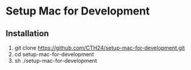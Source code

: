 # Setup Mac for Development

## Installation

1. git clone https://github.com/CTH24/setup-mac-for-development.git
1. cd setup-mac-for-development
1. sh ./setup-mac-for-development

